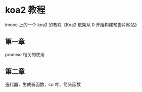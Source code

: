 # koa2 教程

imooc 上的一个 koa2 的教程《Koa2 框架从 0 开始构建预告片网站》

## 第一章

promise 相关的使用

## 第二章

迭代器，生成器函数，co 库，箭头函数
